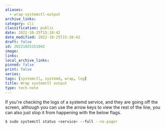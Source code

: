 ```yaml
---
aliases:
  - wrap-systemctl-output
archive_links: 
category: cli
classification: public
date: 2022-10-25T15:10:42
date_modified: 2022-10-25T15:10:42
draft: false
id: 20221025151042
image: 
links: 
local_archive_links: 
pinned: false
print: false
series: 
tags: [systemctl, systemd, wrap, log]
title: Wrap systemctl output
type: tech-note
---
```


If you're checking the logs of a systemd service, and they are going off the screen, although you can use the arrow keys to view the rest of the line, you can also just stop it from happening with the below flags.

```sh
$ sudo systemctl status <service> --full --no-pager
```

